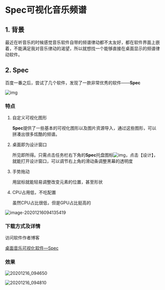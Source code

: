 # Spec可视化音乐频谱

## 1. 背景 

最近在听音乐的时候感觉音乐软件自带的频谱律动都不太友好，都在软件界面上嵌着，不能满足我对音乐律动的渴望，所以就想找一个能够直接在桌面显示的频谱律动软件。

## 2. Spec

百度一番之后，尝试了几个软件，发现了一款非常优秀的软件——**Spec**

![img](https://img-blog.csdnimg.cn/20200219113420938.gif)

### 特点

1. 自定义可视化图形

   **Spec**提供了一些基本的可视化图形以及图片资源导入，通过这些图形，可以拼凑出很多炫酷的频谱。

2. 桌面即为设计窗口

   所见即所得。只需点击任务栏右下角的**Spec**托盘图标![img](https://img-blog.csdnimg.cn/20200131155317335.png)，点击【设计】，就能打开设计窗口，可以调节右上角的滑动条调整黑幕的透明度

3. 手势拖动

   用鼠标就能轻易调整改变元素的位置，甚至形状

4. CPU占用低，不吃配置

   虽然CPU占比很低，但是GPU占比挺高的

![image-20201216094135419](https://gitee.com/jiao_qianjin/zhishiku/raw/master/img/20201216094920.png)

### 下载方式及详情

访问软件作者博客

[桌面音乐可视化软件—Spec](https://blog.csdn.net/qq_40946921/article/details/104124455)

### 效果

![20201216_094650](E:\Documents\Apowersoft\ShowMore\20201216_094650.gif)



![20201216_094810](E:\Documents\Apowersoft\ShowMore\20201216_094810.gif)